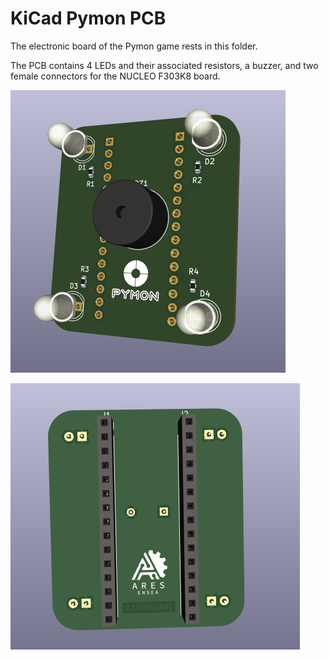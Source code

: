 # KiCad Pymon PCB
The electronic board of the Pymon game rests in this folder.

The PCB contains 4 LEDs and their associated resistors, a buzzer, and two female connectors for the NUCLEO F303K8 board.

![Pymon PCB Face](img/PCB1.png)


![Pymon PCB Bottom](img/PCB2.png)

